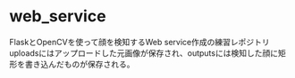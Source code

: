 # web_service
FlaskとOpenCVを使って顔を検知するWeb service作成の練習レポジトリ
uploadsにはアップロードした元画像が保存され、outputsには検知した顔に矩形を書き込んだものが保存される。
